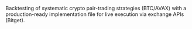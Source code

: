 Backtesting of systematic crypto pair-trading strategies (BTC/AVAX) with a production-ready implementation file for live execution via exchange APIs (Bitget). 
